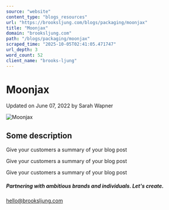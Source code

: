 ```yaml
---
source: "website"
content_type: "blogs_resources"
url: "https://brooksljung.com/blogs/packaging/moonjax"
title: "Moonjax"
domain: "brooksljung.com"
path: "/blogs/packaging/moonjax"
scraped_time: "2025-10-05T02:41:05.471747"
url_depth: 3
word_count: 52
client_name: "brooks-ljung"
---
```


# Moonjax

Updated on  June 07, 2022 by  Sarah Wapner

![Moonjax](//brooksljung.com/cdn/shop/articles/moonjax_2.webp?v=1654634530&width=2200)

## Some description

Give your customers a summary of your blog post

Give your customers a summary of your blog post

Give your customers a summary of your blog post

##### Partnering with ambitious brands and individuals. Let's create.

[hello@brooksljung.com](mailto:hello@brooksljung.com "mailto:hello@brooksljung.com")